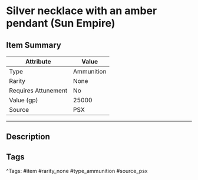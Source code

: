# Silver necklace with an amber pendant (Sun Empire)

## Item Summary

| Attribute            | Value                        |
|----------------------|------------------------------|
| Type                 | Ammunition |
| Rarity               | None             |
| Requires Attunement  | No                |
| Value (gp)           | 25000    |
| Source               | PSX |

---

## Description



## Tags

^Tags: #item #rarity_none #type_ammunition #source_psx